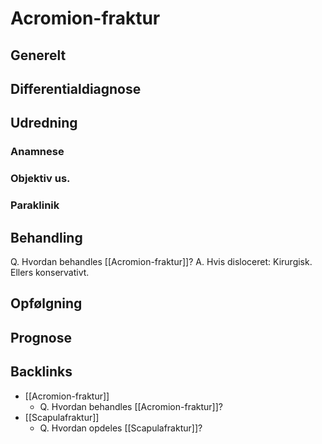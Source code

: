 # Acromion-fraktur
## Generelt


## Differentialdiagnose


## Udredning
### Anamnese

### Objektiv us.

### Paraklinik

## Behandling
Q. Hvordan behandles [[Acromion-fraktur]]?
A. Hvis disloceret: Kirurgisk. Ellers konservativt.

## Opfølgning


## Prognose


## Backlinks
* [[Acromion-fraktur]]
	* Q. Hvordan behandles [[Acromion-fraktur]]?
* [[Scapulafraktur]]
	* Q. Hvordan opdeles [[Scapulafraktur]]?

<!-- #anki/tag/med/Orto #anki/deck/Medicine -->

<!-- {BearID:F71D9623-A0BF-4FA2-A1A9-4CA0ED26928E-76574-00009ABC71E4AA43} -->
